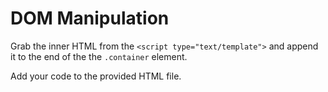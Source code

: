 # DOM Manipulation

Grab the inner HTML from the `<script type="text/template">` and append it to the end of the the `.container` element.

Add your code to the provided HTML file.